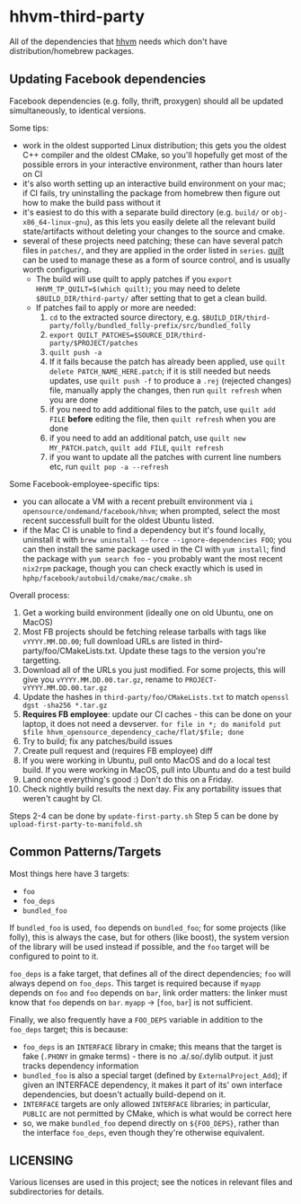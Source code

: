 hhvm-third-party
================

All of the dependencies that [hhvm](https://github.com/facebook/hhvm) needs which don't have distribution/homebrew
packages.

Updating Facebook dependencies
------------------------------

Facebook dependencies (e.g. folly, thrift, proxygen) should all be updated simultaneously, to identical versions.

Some tips:

- work in the oldest supported Linux distribution; this gets you the oldest C++ compiler and the oldest CMake, so you'll hopefully get most of the possible errors in your interactive environment, rather than hours later on CI
- it's also worth setting up an interactive build environment on your mac; if CI fails, try uninstalling the package from homebrew then figure out how to make the build pass without it
- it's easiest to do this with a separate build directory (e.g. `build/` or `obj-x86_64-linux-gnu`), as this lets you easily delete all the relevant build state/artifacts without deleting your changes to the source and cmake.
- several of these projects need patching; these can have several patch files in `patches/`, and they are applied in the order listed in `series`. [quilt](https://wiki.debian.org/UsingQuilt) can be used to manage these as a form of source control, and is usually worth configuring.
  - The build will use quilt to apply patches if you `export HHVM_TP_QUILT=$(which quilt)`; you may need to delete `$BUILD_DIR/third-party/` after setting that to get a clean build.
  - If patches fail to apply or more are needed:
    1. `cd` to the extracted source directory, e.g. `$BUILD_DIR/third-party/folly/bundled_folly-prefix/src/bundled_folly`
    2. `export QUILT_PATCHES=$SOURCE_DIR/third-party/$PROJECT/patches`
    3. `quilt push -a`
    4. If it fails because the patch has already been applied, use `quilt delete PATCH_NAME_HERE.patch`; if it is still needed but needs updates, use `quilt push -f` to produce a `.rej` (rejected changes) file, manually apply the changes, then run `quilt refresh` when you are done
    5. if you need to add additional files to the patch, use `quilt add FILE` **before** editing the file, then `quilt refresh` when you are done
    6. if you need to add an additional patch, use `quilt new MY_PATCH.patch`, `quilt add FILE`, `quilt refresh`
    7. if you want to update all the patches with current line numbers etc, run `quilt pop -a --refresh`

Some Facebook-employee-specific tips:

- you can allocate a VM with a recent prebuilt environment via `i opensource/ondemand/facebook/hhvm`; when prompted, select the most recent successfull built for the oldest Ubuntu listed.
- if the Mac CI is unable to find a dependency but it's found locally, uninstall it with `brew uninstall --force --ignore-dependencies FOO`; you can then install the same package used in the CI with `yum install`; find the package with `yum search foo` - you probably want the most recent `nix2rpm` package, though you can check exactly which is used in `hphp/facebook/autobuild/cmake/mac/cmake.sh`

Overall process:

1. Get a working build environment (ideally one on old Ubuntu, one on MacOS)
2. Most FB projects should be fetching release tarballs with tags like `vYYYY.MM.DD.00`; full download URLs are listed in third-party/foo/CMakeLists.txt. Update these tags to the version you're targetting.
3. Download all of the URLs you just modified. For some projects, this will give you `vYYYY.MM.DD.00.tar.gz`, rename to `PROJECT-vYYYY.MM.DD.00.tar.gz`
4. Update the hashes in `third-party/foo/CMakeLists.txt` to match `openssl dgst -sha256 *.tar.gz`
5. **Requires FB employee**: update our CI caches - this can be done on your laptop, it does not need a devserver.
   `for file in *; do manifold put $file hhvm_opensource_dependency_cache/flat/$file; done`
6. Try to build; fix any patches/build issues
7. Create pull request and (requires FB employee) diff
8. If you were working in Ubuntu, pull onto MacOS and do a local test build. If you were working in MacOS, pull into Ubuntu and do a test build
9. Land once everything's good :) Don't do this on a Friday.
10. Check nightly build results the next day. Fix any portability issues that weren't caught by CI.

Steps 2-4 can be done by `update-first-party.sh`
Step 5 can be done by `upload-first-party-to-manifold.sh`


Common Patterns/Targets
-----------------------

Most things here have 3 targets:
- `foo`
- `foo_deps`
- `bundled_foo`

If `bundled_foo` is used, `foo` depends on `bundled_foo`; for some projects (like folly), this is always the case, but for others (like boost), the system version of the library will be used instead if possible, and the `foo` target will be configured to point to it.

`foo_deps` is a fake target, that defines all of the direct dependencies; `foo` will always depend on `foo_deps`. This target is required because if `myapp` depends on `foo` and `foo` depends on `bar`, link order matters: the linker must know that `foo` depends on `bar`. `myapp` -> [`foo`, `bar`] is not sufficient.

Finally, we also frequently have a `FOO_DEPS` variable in addition to the `foo_deps` target; this is because:

- `foo_deps` is an `INTERFACE` library in cmake; this means that the target is fake (`.PHONY` in gmake terms) - there is no .a/.so/.dylib output. it just tracks dependency information
- `bundled_foo` is also a special target (defined by `ExternalProject_Add`); if given an INTERFACE dependency, it makes it part of its' own interface dependencies, but doesn't actually build-depend on it.
- `INTERFACE` targets are only allowed `INTERFACE` libraries; in particular, `PUBLIC` are not permitted by CMake, which is what would be correct here
- so, we make `bundled_foo` depend directly on `${FOO_DEPS}`, rather than the interface `foo_deps`, even though they're otherwise equivalent.

LICENSING
---------

Various licenses are used in this project; see the notices in relevant files and subdirectories for details.
